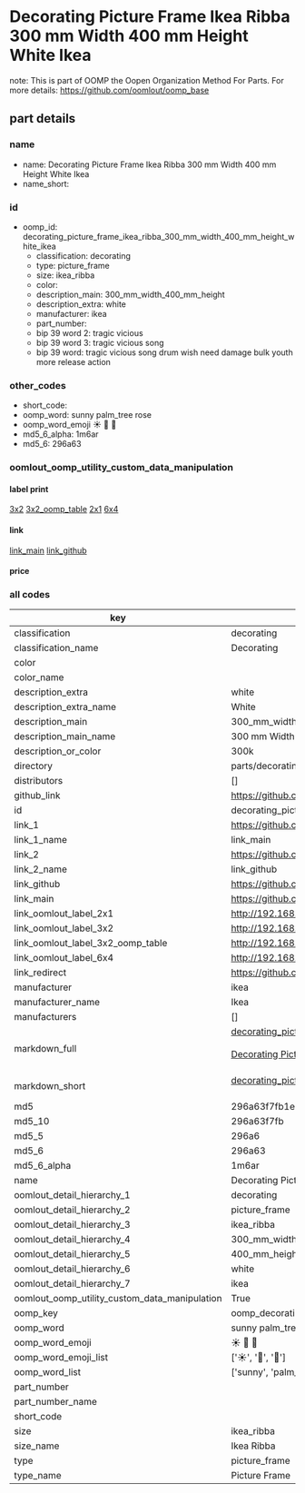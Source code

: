# Decorating Picture Frame Ikea Ribba 300 mm Width 400 mm Height White Ikea  

note: This is part of OOMP the Oopen Organization Method For Parts. For more details: https://github.com/oomlout/oomp_base

##  part details
  







### name
* name: Decorating Picture Frame Ikea Ribba 300 mm Width 400 mm Height White Ikea
* name_short: 
### id
* oomp_id: decorating_picture_frame_ikea_ribba_300_mm_width_400_mm_height_white_ikea
  * classification: decorating
  * type: picture_frame
  * size: ikea_ribba
  * color: 
  * description_main: 300_mm_width_400_mm_height
  * description_extra: white
  * manufacturer: ikea
  * part_number: 
  * bip 39 word 2: tragic vicious
  * bip 39 word 3: tragic vicious song
  * bip 39 word: tragic vicious song drum wish need damage bulk youth more release action

### other_codes
* short_code: 
* oomp_word: sunny palm_tree rose
* oomp_word_emoji :sunny: :palm_tree: :rose:
* md5_6_alpha: 1m6ar
* md5_6: 296a63






### oomlout_oomp_utility_custom_data_manipulation
#### label print
[3x2](http://192.168.1.245:1112/?label=oomp%201m6ar)
[3x2_oomp_table](http://192.168.1.108:1112/?label=oomp%201m6ar)
[2x1](http://192.168.1.242:1112/?label=oomp%201m6ar)
[6x4](http://192.168.1.55:1112/?label=oomp%201m6ar)    

#### link

[link_main](https://github.com/oomlout/oomlout_oomp_version_1_messy/tree/main/parts/decorating_picture_frame_ikea_ribba_300_mm_width_400_mm_height_white_ikea) [link_github](https://github.com/oomlout/oomlout_oomp_version_1_messy/tree/main/parts/decorating_picture_frame_ikea_ribba_300_mm_width_400_mm_height_white_ikea)                             

#### price







### all codes 
| key | value |  
| --- | --- |  
| classification | decorating |  
| classification_name | Decorating |  
| color |  |  
| color_name |  |  
| description_extra | white |  
| description_extra_name | White |  
| description_main | 300_mm_width_400_mm_height |  
| description_main_name | 300 mm Width 400 mm Height |  
| description_or_color | 300k |  
| directory | parts/decorating_picture_frame_ikea_ribba_300_mm_width_400_mm_height_white_ikea |  
| distributors | [] |  
| github_link | https://github.com/oomlout/oomlout_oomp_part_src/tree/main/parts/decorating_picture_frame_ikea_ribba_300_mm_width_400_mm_height_white_ikea |  
| id | decorating_picture_frame_ikea_ribba_300_mm_width_400_mm_height_white_ikea |  
| link_1 | https://github.com/oomlout/oomlout_oomp_version_1_messy/tree/main/parts/decorating_picture_frame_ikea_ribba_300_mm_width_400_mm_height_white_ikea |  
| link_1_name | link_main |  
| link_2 | https://github.com/oomlout/oomlout_oomp_version_1_messy/tree/main/parts/decorating_picture_frame_ikea_ribba_300_mm_width_400_mm_height_white_ikea |  
| link_2_name | link_github |  
| link_github | https://github.com/oomlout/oomlout_oomp_version_1_messy/tree/main/parts/decorating_picture_frame_ikea_ribba_300_mm_width_400_mm_height_white_ikea |  
| link_main | https://github.com/oomlout/oomlout_oomp_version_1_messy/tree/main/parts/decorating_picture_frame_ikea_ribba_300_mm_width_400_mm_height_white_ikea |  
| link_oomlout_label_2x1 | http://192.168.1.242:1112/?label=oomp%201m6ar |  
| link_oomlout_label_3x2 | http://192.168.1.245:1112/?label=oomp%201m6ar |  
| link_oomlout_label_3x2_oomp_table | http://192.168.1.108:1112/?label=oomp%201m6ar |  
| link_oomlout_label_6x4 | http://192.168.1.55:1112/?label=oomp%201m6ar |  
| link_redirect | https://github.com/oomlout/oomlout_oomp_version_1_messy/tree/main/parts/decorating_picture_frame_ikea_ribba_300_mm_width_400_mm_height_white_ikea |  
| manufacturer | ikea |  
| manufacturer_name | Ikea |  
| manufacturers | [] |  
| markdown_full | [decorating_picture_frame_ikea_ribba_300_mm_width_400_mm_height_white_ikea](none)<br>[](none)<br>[Decorating Picture Frame Ikea Ribba 300 Mm Width 400 Mm Height White Ikea](none)<br><br> |  
| markdown_short | [decorating_picture_frame_ikea_ribba_300_mm_width_400_mm_height_white_ikea](none)<br><br> |  
| md5 | 296a63f7fb1e06e24f7e44399e7ce737 |  
| md5_10 | 296a63f7fb |  
| md5_5 | 296a6 |  
| md5_6 | 296a63 |  
| md5_6_alpha | 1m6ar |  
| name | Decorating Picture Frame Ikea Ribba 300 mm Width 400 mm Height White Ikea |  
| oomlout_detail_hierarchy_1 | decorating |  
| oomlout_detail_hierarchy_2 | picture_frame |  
| oomlout_detail_hierarchy_3 | ikea_ribba |  
| oomlout_detail_hierarchy_4 | 300_mm_width |  
| oomlout_detail_hierarchy_5 | 400_mm_height |  
| oomlout_detail_hierarchy_6 | white |  
| oomlout_detail_hierarchy_7 | ikea |  
| oomlout_oomp_utility_custom_data_manipulation | True |  
| oomp_key | oomp_decorating_picture_frame_ikea_ribba_300_mm_width_400_mm_height_white_ikea |  
| oomp_word | sunny palm_tree rose |  
| oomp_word_emoji | :sunny: :palm_tree: :rose: |  
| oomp_word_emoji_list | [':sunny:', ':palm_tree:', ':rose:'] |  
| oomp_word_list | ['sunny', 'palm_tree', 'rose'] |  
| part_number |  |  
| part_number_name |  |  
| short_code |  |  
| size | ikea_ribba |  
| size_name | Ikea Ribba |  
| type | picture_frame |  
| type_name | Picture Frame |  
